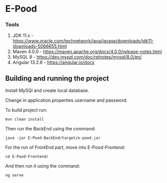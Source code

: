 # E-Pood

### Tools

1. JDK 11.x - https://www.oracle.com/technetwork/java/javase/downloads/jdk11-downloads-5066655.html
2. Maven 4.0.0 - https://maven.apache.org/docs/4.0.0/release-notes.html
3. MySQL 8 - https://dev.mysql.com/doc/relnotes/mysql/8.0/en/
4. Angular 13.2.6 - https://angular.io/docs

## Building and running the project

Install MySQl and create local database.

Change in application.properties username and password.

To build project run:
```
mvn clean install
```

Then run the BackEnd using the command:
```
java -jar E-Pood-BackEnd/target/e-pood.jar
```

For the run of FrontEnd part, move into E-Pood-Frontend:
```
cd E-Pood-Frontend/
```
And then run it using the command:
```
ng serve
```
